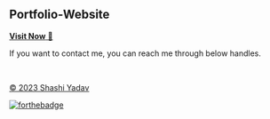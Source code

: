 ## Portfolio-Website

<a href="" target="_blank">**Visit Now** 🚀</a>




If you want to contact me, you can reach me through below handles.

&nbsp;&nbsp;<a href="https://www.linkedin.com/feed/?trk=404_page">

© 2023 Shashi Yadav


[![forthebadge](https://forthebadge.com/images/badges/built-with-love.svg)](https://forthebadge.com)
